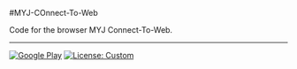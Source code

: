 #MYJ-COnnect-To-Web

Code for the browser MYJ Connect-To-Web.

---

[![Google Play](https://img.shields.io/badge/Google%20Play-Download-brightgreen?logo=google-play)](https://play.google.com/store/apps/details?id=com.yousufjamil.myjconnect_to_web)
[![License: Custom](https://img.shields.io/badge/License-Custom-blue.svg)](LICENSE)
